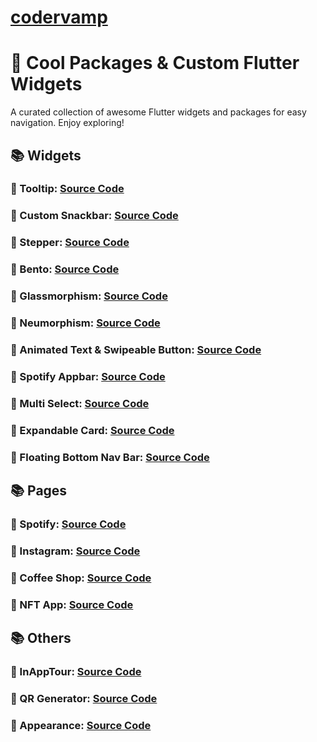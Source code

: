 # [codervamp](<[codervamp](https://codervamp.vercel.app/)https://codervamp.vercel.app/>)

# 🚀 Cool Packages & Custom Flutter Widgets

A curated collection of awesome Flutter widgets and packages for easy navigation. Enjoy exploring!

## 📚 Widgets

### 🔗 Tooltip: [Source Code](https://github.com/Dicky-27/codervamp-flutter/blob/main/lib/widgets/tooltip/toolip.dart)

### 🔗 Custom Snackbar: [Source Code](https://github.com/Dicky-27/codervamp-flutter/blob/main/lib/widgets/snackbar/custom-snackbar.dart)

### 🔗 Stepper: [Source Code](https://github.com/Dicky-27/codervamp-flutter/blob/main/lib/widgets/stepper/stepper-page.dart)

### 🔗 Bento: [Source Code](https://github.com/Dicky-27/codervamp-flutter/blob/main/lib/widgets/bento/bento-page.dart)

### 🔗 Glassmorphism: [Source Code](https://github.com/Dicky-27/codervamp-flutter/blob/main/lib/widgets/glassmorphism/glassmorphism-page.dart)

### 🔗 Neumorphism: [Source Code](https://github.com/Dicky-27/codervamp-flutter/blob/main/lib/widgets/neumorphism/neumorphism-page.dart)

### 🔗 Animated Text & Swipeable Button: [Source Code](https://github.com/Dicky-27/codervamp-flutter/blob/main/lib/widgets/animation/text/animated-text-page.dart)

### 🔗 Spotify Appbar: [Source Code](https://github.com/Dicky-27/codervamp-flutter/blob/main/lib/widgets/spotify_appbar/spotify_playlist_page.dart)

### 🔗 Multi Select: [Source Code](https://github.com/Dicky-27/codervamp-flutter/blob/main/lib/widgets/selections/multi_select/multi_select_page.dart)

### 🔗 Expandable Card: [Source Code](https://github.com/Dicky-27/codervamp-flutter/blob/main/lib/widgets/expandable/expandable_card_page.dart)

### 🔗 Floating Bottom Nav Bar: [Source Code](https://github.com/Dicky-27/codervamp-flutter/blob/main/lib/widgets/bar/floating_bottom_nav_bar/floating_bottom_nav_bar_page.dart)

## 📚 Pages

### 🔗 Spotify: [Source Code](https://github.com/Dicky-27/codervamp-flutter/blob/main/lib/pages/spotify/spotify_app.dart)

### 🔗 Instagram: [Source Code](https://github.com/Dicky-27/codervamp-flutter/blob/main/lib/pages/instagram/instagram_clone.dart)

### 🔗 Coffee Shop: [Source Code](https://github.com/Dicky-27/codervamp-flutter/blob/main/lib/pages/coffe/coffe_app.dart)

### 🔗 NFT App: [Source Code](https://github.com/Dicky-27/codervamp-flutter/blob/main/lib/pages/nft/nft_app.dart)

## 📚 Others

### 🔗 InAppTour: [Source Code](https://github.com/Dicky-27/codervamp-flutter/blob/main/lib/others/inapptour/tour_home.dart)

### 🔗 QR Generator: [Source Code](https://github.com/Dicky-27/codervamp-flutter/blob/main/lib/others/qr/qr_generator.dart)

### 🔗 Appearance: [Source Code](https://github.com/Dicky-27/codervamp-flutter/blob/main/lib/others/appearance/appearance.dart)
